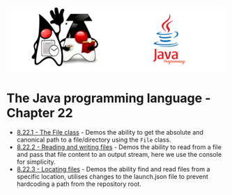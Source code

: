 ![](/assets/javarepologo.png)

# The Java programming language - Chapter 22

- [8.22.1 - The File class](/src/com/irisida/lang/part09/chapter22/thefileclass/App.java) - Demos the ability to get the absolute and canonical path to a file/directory using the `File` class.
- [8.22.2 - Reading and writing files](/src/com/irisida/lang/part09/chapter22/readwritefiles/App.java) - Demos the ability to read from a file and pass that file content to an output stream, here we use the console for simplicity.
- [8.22.3 - Locating files](/src/com/irisida/lang/part09/chapter22/findfiles/App.java) - Demos the ability find and read files from a specific location, utilises changes to the launch.json file to prevent hardcoding a path from the repository root.